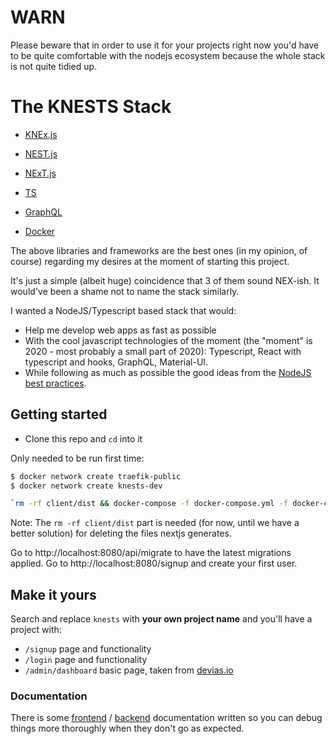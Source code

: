 # WARN
Please beware that in order to use it for your projects right now you'd have to be quite comfortable with the nodejs ecosystem because the whole stack is not quite tidied up.

# The KNESTS Stack
* [KNEx.js](http://knexjs.org/)
* [NEST.js](https://nestjs.com/)
* [NExT.js](https://nextjs.org/)
* [TS](https://www.typescriptlang.org/)

* [GraphQL](https://graphql.org/)
* [Docker](https://www.docker.com/)

The above libraries and frameworks are the best ones (in my opinion, of course) regarding my desires at the moment of starting this project. 

It's just a simple (albeit huge) coincidence that 3 of them sound NEX-ish. It would've been a shame not to name the stack similarly.

I wanted a NodeJS/Typescript based stack that would:
* Help me develop web apps as fast as possible
* With the cool javascript technologies of the moment (the "moment" is 2020 - most probably a small part of 2020): Typescript, React with typescript and hooks, GraphQL, Material-UI.
* While following as much as possible the good ideas from the [NodeJS best practices](https://github.com/goldbergyoni/nodebestpractices).


## Getting started
* Clone this repo and `cd` into it

Only needed to be run first time: 

```bash
$ docker network create traefik-public
$ docker network create knests-dev
```

```bash
`rm -rf client/dist && docker-compose -f docker-compose.yml -f docker-compose.dev.yml up --build -V --force-recreate`
```

Note: The `rm -rf client/dist` part is needed (for now, until we have a better solution) for deleting the files  nextjs generates.

Go to http://localhost:8080/api/migrate to have the latest migrations applied.
Go to http://localhost:8080/signup and create your first user.

## Make it yours

Search and replace `knests` with **your own project name** and you'll have a project with:
* `/signup` page and functionality
* `/login` page and functionality
* `/admin/dashboard` basic page, taken from [devias.io](https://devias.io/products/material-react-dashboard)

### Documentation

There is some [frontend](https://github.com/tudorconstantin/knests/tree/master/client) / [backend](https://github.com/tudorconstantin/knests/tree/master/server) documentation written so you can debug things more thoroughly when they don't go as expected.